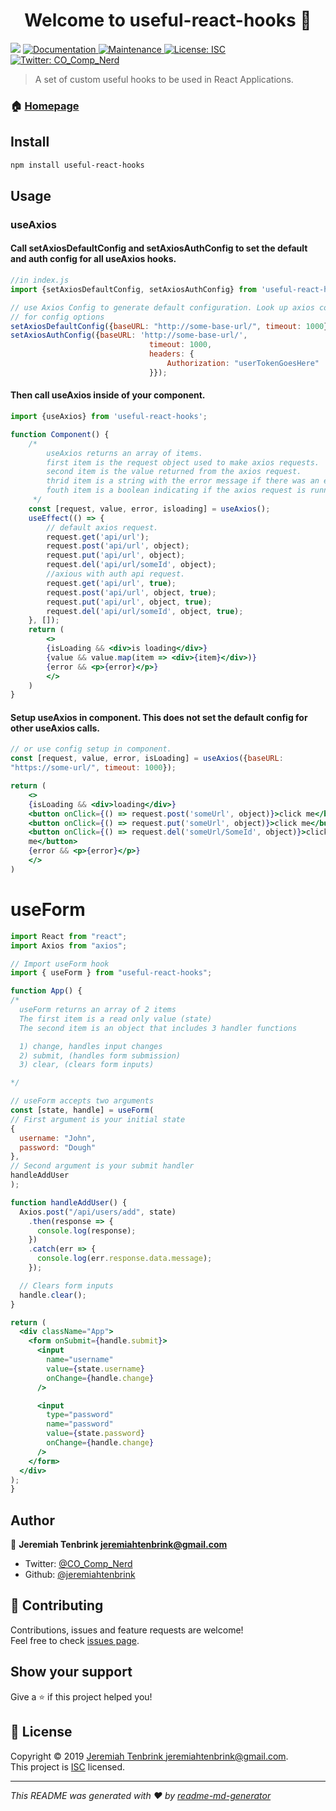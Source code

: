 <h1 align="center">Welcome to useful-react-hooks 👋</h1>
<p>
  <img src="https://img.shields.io/badge/version-0.1.4-blue.svg?cacheSeconds=2592000" />
  <a href="https://github.com/jeremiahtenbrink/useful-hooks#readme">
    <img alt="Documentation" src="https://img.shields.io/badge/documentation-yes-brightgreen.svg" target="_blank" />
  </a>
  <a href="https://github.com/jeremiahtenbrink/useful-hooks/graphs/commit-activity">
    <img alt="Maintenance" src="https://img.shields.io/badge/Maintained%3F-yes-green.svg" target="_blank" />
  </a>
  <a href="https://github.com/jeremiahtenbrink/useful-hooks/blob/master/LICENSE">
    <img alt="License: ISC" src="https://img.shields.io/badge/License-ISC-yellow.svg" target="_blank" />
  </a>
  <a href="https://twitter.com/CO_Comp_Nerd">
    <img alt="Twitter: CO_Comp_Nerd" src="https://img.shields.io/twitter/follow/CO_Comp_Nerd.svg?style=social" target="_blank" />
  </a>
</p>

> A set of custom useful hooks to be used in React Applications.

### 🏠 [Homepage](https://github.com/jeremiahtenbrink/useful-hooks)

## Install

```sh
npm install useful-react-hooks
```

## Usage

### useAxios

#### Call setAxiosDefaultConfig and setAxiosAuthConfig to set the default and auth config for all useAxios hooks.
```jsx harmony
//in index.js
import {setAxiosDefaultConfig, setAxiosAuthConfig} from 'useful-react-hooks';

// use Axios Config to generate default configuration. Look up axios config 
// for config options
setAxiosDefaultConfig({baseURL: "http://some-base-url/", timeout: 1000});
setAxiosAuthConfig({baseURL: 'http://some-base-url/',
                               timeout: 1000,
                               headers: {
                                   Authorization: "userTokenGoesHere"
                               }});
```
#### Then call useAxios inside of your component. 
```jsx harmony
import {useAxios} from 'useful-react-hooks';

function Component() {
    /*
        useAxios returns an array of items. 
        first item is the request object used to make axios requests.
        second item is the value returned from the axios request.
        thrid item is a string with the error message if there was an error
        fouth item is a boolean indicating if the axios request is running
     */
    const [request, value, error, isloading] = useAxios();
    useEffect(() => {
        // default axios request.
        request.get('api/url');
        request.post('api/url', object);
        request.put('api/url', object);
        request.del('api/url/someId', object);
        //axious with auth api request.
        request.get('api/url', true);
        request.post('api/url', object, true);
        request.put('api/url', object, true);
        request.del('api/url/someId', object, true);
    }, []);
    return (
        <>
        {isLoading && <div>is loading</div>}
        {value && value.map(item => <div>{item}</div>)}
        {error && <p>{error}</p>}
        </>
    )
}
```

#### Setup useAxios in component. This does not set the default config for other useAxios calls.
```jsx harmony
// or use config setup in component.
const [request, value, error, isLoading] = useAxios({baseURL:
"https://some-url/", timeout: 1000});

return (
    <>
    {isLoading && <div>loading</div>}
    <button onClick={() => request.post('someUrl', object)}>click me</button>
    <button onClick={() => request.put('someUrl', object)}>click me</button>
    <button onClick={() => request.del('someUrl/SomeId', object)}>click
    me</button>
    {error && <p>{error}</p>}
    </>
)
```

# useForm

```jsx
import React from "react";
import Axios from "axios";

// Import useForm hook
import { useForm } from "useful-react-hooks";

function App() {
/*
  useForm returns an array of 2 items
  The first item is a read only value (state)
  The second item is an object that includes 3 handler functions

  1) change, handles input changes
  2) submit, (handles form submission)
  3) clear, (clears form inputs)

*/

// useForm accepts two arguments
const [state, handle] = useForm(
// First argument is your initial state
{
  username: "John",
  password: "Dough"
},
// Second argument is your submit handler
handleAddUser
);

function handleAddUser() {
  Axios.post("/api/users/add", state)
    .then(response => {
      console.log(response);
    })
    .catch(err => {
      console.log(err.response.data.message);
    });

  // Clears form inputs
  handle.clear();
}

return (
  <div className="App">
    <form onSubmit={handle.submit}> 
      <input
        name="username"
        value={state.username}
        onChange={handle.change}
      />

      <input
        type="password"
        name="password"
        value={state.password}
        onChange={handle.change}
      />
    </form>
  </div>
);
}
````

## Author

👤 **Jeremiah Tenbrink <jeremiahtenbrink@gmail.com>**

* Twitter: [@CO_Comp_Nerd](https://twitter.com/CO_Comp_Nerd)
* Github: [@jeremiahtenbrink](https://github.com/jeremiahtenbrink)

## 🤝 Contributing

Contributions, issues and feature requests are welcome!<br />Feel free to check [issues page](https://github.com/jeremiahtenbrink/useful-hooks/issues).

## Show your support

Give a ⭐️ if this project helped you!

## 📝 License

Copyright © 2019 [Jeremiah Tenbrink <jeremiahtenbrink@gmail.com>](https://github.com/jeremiahtenbrink).<br />
This project is [ISC](https://github.com/jeremiahtenbrink/useful-hooks/blob/master/LICENSE) licensed.

***
_This README was generated with ❤️ by [readme-md-generator](https://github.com/kefranabg/readme-md-generator)_
